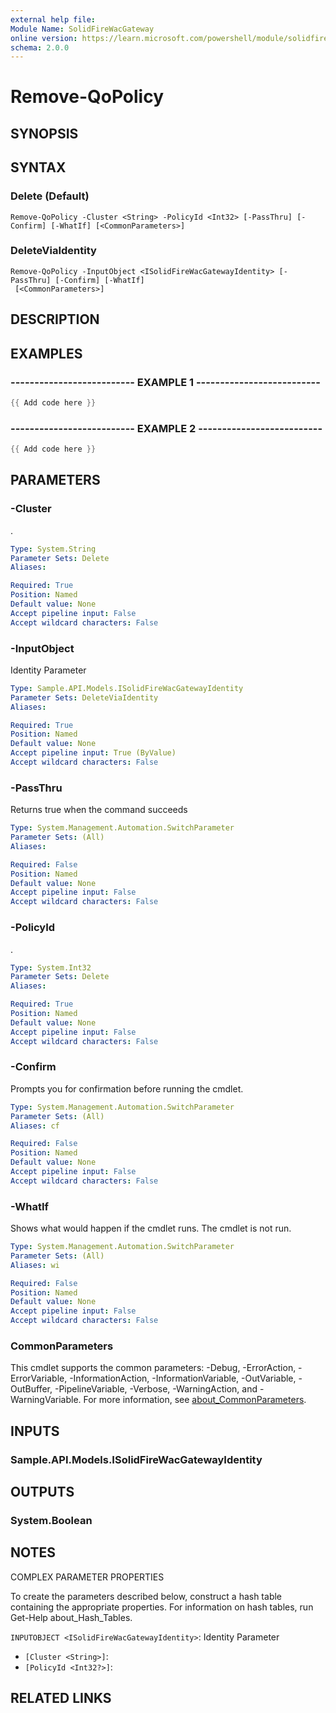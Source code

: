 ```yaml
---
external help file:
Module Name: SolidFireWacGateway
online version: https://learn.microsoft.com/powershell/module/solidfirewacgateway/remove-qopolicy
schema: 2.0.0
---
```


# Remove-QoPolicy

## SYNOPSIS


## SYNTAX

### Delete (Default)
```
Remove-QoPolicy -Cluster <String> -PolicyId <Int32> [-PassThru] [-Confirm] [-WhatIf] [<CommonParameters>]
```

### DeleteViaIdentity
```
Remove-QoPolicy -InputObject <ISolidFireWacGatewayIdentity> [-PassThru] [-Confirm] [-WhatIf]
 [<CommonParameters>]
```

## DESCRIPTION


## EXAMPLES

### -------------------------- EXAMPLE 1 --------------------------
```powershell
{{ Add code here }}
```



### -------------------------- EXAMPLE 2 --------------------------
```powershell
{{ Add code here }}
```



## PARAMETERS

### -Cluster
.

```yaml
Type: System.String
Parameter Sets: Delete
Aliases:

Required: True
Position: Named
Default value: None
Accept pipeline input: False
Accept wildcard characters: False
```

### -InputObject
Identity Parameter

```yaml
Type: Sample.API.Models.ISolidFireWacGatewayIdentity
Parameter Sets: DeleteViaIdentity
Aliases:

Required: True
Position: Named
Default value: None
Accept pipeline input: True (ByValue)
Accept wildcard characters: False
```

### -PassThru
Returns true when the command succeeds

```yaml
Type: System.Management.Automation.SwitchParameter
Parameter Sets: (All)
Aliases:

Required: False
Position: Named
Default value: None
Accept pipeline input: False
Accept wildcard characters: False
```

### -PolicyId
.

```yaml
Type: System.Int32
Parameter Sets: Delete
Aliases:

Required: True
Position: Named
Default value: None
Accept pipeline input: False
Accept wildcard characters: False
```

### -Confirm
Prompts you for confirmation before running the cmdlet.

```yaml
Type: System.Management.Automation.SwitchParameter
Parameter Sets: (All)
Aliases: cf

Required: False
Position: Named
Default value: None
Accept pipeline input: False
Accept wildcard characters: False
```

### -WhatIf
Shows what would happen if the cmdlet runs.
The cmdlet is not run.

```yaml
Type: System.Management.Automation.SwitchParameter
Parameter Sets: (All)
Aliases: wi

Required: False
Position: Named
Default value: None
Accept pipeline input: False
Accept wildcard characters: False
```

### CommonParameters
This cmdlet supports the common parameters: -Debug, -ErrorAction, -ErrorVariable, -InformationAction, -InformationVariable, -OutVariable, -OutBuffer, -PipelineVariable, -Verbose, -WarningAction, and -WarningVariable. For more information, see [about_CommonParameters](http://go.microsoft.com/fwlink/?LinkID=113216).

## INPUTS

### Sample.API.Models.ISolidFireWacGatewayIdentity

## OUTPUTS

### System.Boolean

## NOTES

COMPLEX PARAMETER PROPERTIES

To create the parameters described below, construct a hash table containing the appropriate properties. For information on hash tables, run Get-Help about_Hash_Tables.


`INPUTOBJECT <ISolidFireWacGatewayIdentity>`: Identity Parameter
  - `[Cluster <String>]`: 
  - `[PolicyId <Int32?>]`: 

## RELATED LINKS

